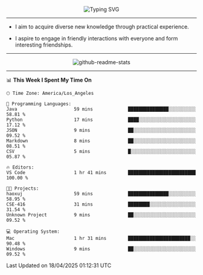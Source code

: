 <p align="center">
  <img src="https://readme-typing-svg.demolab.com?font=Fira+Code&weight=500&size=32&duration=2500&pause=1600&center=true&vCenter=true&random=false&width=1024&height=64&lines=Hi+there+%F0%9F%91%8B;I'm+delighted+you+could+make+it+here+%F0%9F%8E%89;I'm+Harry%2C+a+college+student+still+finding+my+way" alt="Typing SVG" />
</p>


---


- I aim to acquire diverse new knowledge through practical experience.

- I aspire to engage in friendly interactions with everyone and form interesting friendships.


---


<p align="center">
  <img src="https://github-readme-stats.vercel.app/api?username=Harry-Jing&show_icons=true" alt="github-readme-stats"/>
</p>


---

<!--START_SECTION:waka-->
📊 **This Week I Spent My Time On** 

```text
🕑︎ Time Zone: America/Los_Angeles

💬 Programming Languages: 
Java                     59 mins             ███████████████░░░░░░░░░░   58.81 % 
Python                   17 mins             ████░░░░░░░░░░░░░░░░░░░░░   17.12 % 
JSON                     9 mins              ██░░░░░░░░░░░░░░░░░░░░░░░   09.52 % 
Markdown                 8 mins              ██░░░░░░░░░░░░░░░░░░░░░░░   08.51 % 
CSV                      5 mins              █░░░░░░░░░░░░░░░░░░░░░░░░   05.87 % 

🔥 Editors: 
VS Code                  1 hr 41 mins        █████████████████████████   100.00 % 

🐱‍💻 Projects: 
haoxuj                   59 mins             ███████████████░░░░░░░░░░   58.95 % 
CSE-416                  31 mins             ████████░░░░░░░░░░░░░░░░░   31.54 % 
Unknown Project          9 mins              ██░░░░░░░░░░░░░░░░░░░░░░░   09.52 % 

💻 Operating System: 
Mac                      1 hr 31 mins        ███████████████████████░░   90.48 % 
Windows                  9 mins              ██░░░░░░░░░░░░░░░░░░░░░░░   09.52 % 
```


 Last Updated on 18/04/2025 01:12:31 UTC
<!--END_SECTION:waka-->
